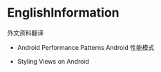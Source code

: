 # EnglishInformation
外文资料翻译

- Android Performance Patterns Android 性能模式

- Styling Views on Android
